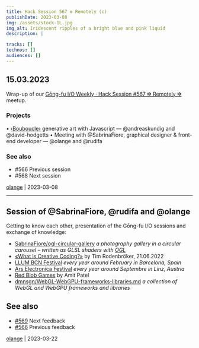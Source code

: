 ```yaml
---
title: Hack Session 567 ✼ Remotely (c)
publishDate: 2023-03-08
img: /assets/stock-1L.jpg
img_alt: Iridescent ripples of a bright blue and pink liquid
description: |

tracks: []
technos: []
audiences: []
---
```


## 15.03.2023

Wrap-up of our [Gōng-fu I/O Weekly · Hack Session #567 ✼ Remotely ✼](https://www.meetup.com/fr-FR/gōngfuio/events/hrqkctyfcfbtb/) meetup.

### Projects

• [‹Bouboucle›](http://bouboucle.com) generative art with Javascript — @andreaskundig and @david-hodgetts 
• Meeting with @SabrinaFiore, graphical designer & front-end developer  — @olange and @rudifa

### See also

* #566 Previous session
* #568 Next session

[olange](https://github.com/olange) | 2023-03-08

<hr/>

## Session of @SabrinaFiore, @rudifa and @olange

Getting to know each other, presentation of the Gōng-fu I/O sessions and exchange of knowledge:

* [SabrinaFiore/ogl-circular-gallery](https://github.com/SabrinaFiore/ogl-circular-gallery) _a photography gallery in a circular carousel – written as GLSL shaders with [OGL](https://oframe.github.io/ogl/examples/?src=load-gltf.html)_
* [«What is Creative Coding?»](https://timrodenbroeker.de/what-is-creative-coding/) by Tim Rodenbröker, 21.06.2022
* [LLUM BCN Festival](https://www.barcelona.cat/llumbcn/en) _every year around February in Barcelona, Spain_
* [Ars Electronica Festival]() _every year around Septembre in Linz, Austria_
* [Red Blob Games](https://www.redblobgames.com/) by Amit Patel
* [dmnsgn/WebGL-WebGPU-frameworks-libraries.md](https://gist.github.com/dmnsgn/76878ba6903cf15789b712464875cfdc) _a collection of WebGL and WebGPU frameworks and libraries_

## See also

* [#569](https://github.com/gongfuio/sessions/issues/569#issuecomment-1489476902) Next feedback
* [#566](https://github.com/gongfuio/sessions/issues/566#issuecomment-1461680189) Previous feedback


[olange](https://github.com/olange) | 2023-03-22


